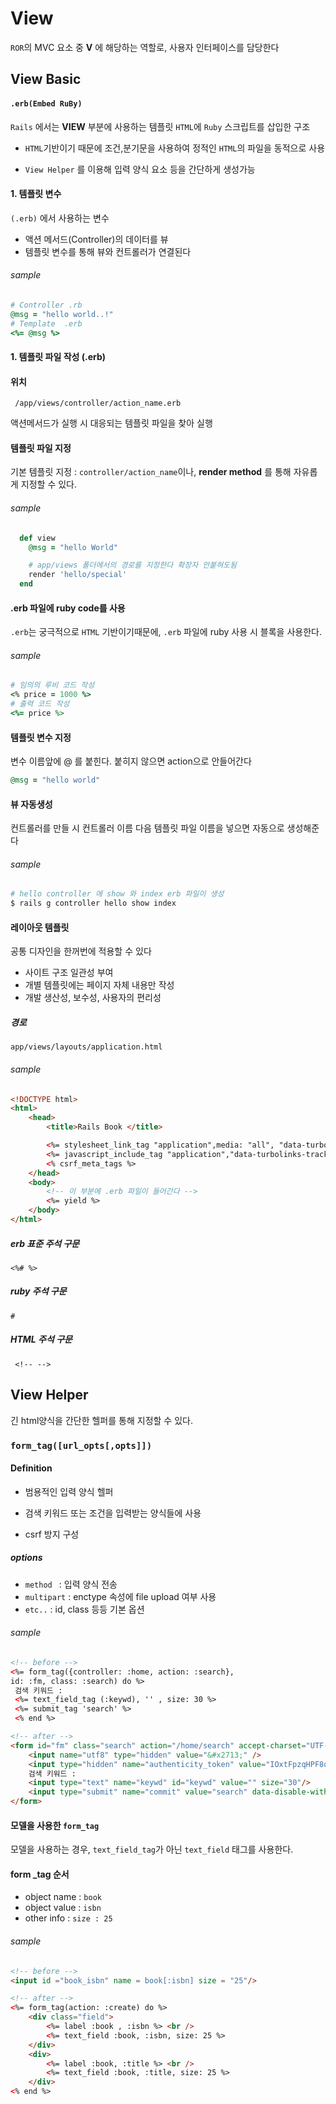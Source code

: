 # View 
```ROR```의 MVC 요소 중  **V** 에 해당하는 역할로, 사용자 인터페이스를 담당한다

## View Basic 

#### ```.erb(Embed RuBy)```

```Rails``` 에서는 **VIEW** 부분에 사용하는 템플릿
```HTML```에 ```Ruby``` 스크립트를 삽입한 구조

- ```HTML```기반이기 때문에 조건,분기문을 사용하여 정적인 ```HTML```의 파일을 동적으로 사용

- ``` View Helper ``` 를 이용해 입력 양식 요소 등을 간단하게 생성가능

#### 1. 템플릿 변수 
```(.erb)``` 에서 사용하는 변수 
- 액션 메서드(Controller)의 데이터를 뷰
- 템플릿 변수를 통해 뷰와 컨트롤러가 연결된다

###### sample

```ruby on rails 
# Controller .rb
@msg = "hello world..!"
# Template  .erb
<%= @msg %>
```

#### 1. 템플릿 파일 작성 (.erb)

#### 위치
``` /app/views/controller/action_name.erb```
 
액션메서드가 실행 시 대응되는 템플릿 파일을 찾아 실행

#### 템플릿 파일 지정
기본 템플릿 지정 : ```controller/action_name```이나, **render method** 를 통해 자유롭게 지정할 수 있다.

###### sample

```ruby on rails 
  def view
    @msg = "hello World"

    # app/views 폴더에서의 경로를 지정한다 확장자 안붙혀도됨
    render 'hello/special'
  end
```
####  .erb 파일에 ruby code를 사용

```.erb```는 궁극적으로 ```HTML``` 기반이기때문에, ```.erb``` 파일에 ruby 사용 시 블록을 사용한다. 

###### sample
```ruby on rails 
# 임의의 루비 코드 작성
<% price = 1000 %>
# 출력 코드 작성 
<%= price %>
```

#### 템플릿 변수 지정

변수 이름앞에 @ 를 붙힌다. 붙히지 않으면 action으로 안들어간다
```ruby on rails
@msg = "hello world"
```

#### 뷰 자동생성
컨트롤러를 만들 시 컨트롤러 이름 다음 템플릿 파일 이름을 넣으면 자동으로 생성해준다

###### sample
```ruby
# hello controller 에 show 와 index erb 파일이 생성 
$ rails g controller hello show index 
```


#### 레이아웃 템플릿
공통 디자인을 한꺼번에 적용할 수 있다

- 사이트 구조 일관성 부여 
- 개별 템플릿에는 페이지 자체 내용만 작성 
- 개발 생산성, 보수성, 사용자의 편리성 

#####  경로
```app/views/layouts/application.html```
###### sample
```html
<!DOCTYPE html>
<html>
    <head>
        <title>Rails Book </title>

        <%= stylesheet_link_tag "application",media: "all", "data-turbolinks-track" => true %>
        <%= javascript_include_tag "application","data-turbolinks-track" => true %>
        <% csrf_meta_tags %>
    </head>
    <body>
        <!-- 이 부분에 .erb 파일이 들어간다 -->
        <%= yield %>
    </body>
</html>
```

##### erb 표준 주석 구문
```<%# %>```
##### ruby 주석 구문
``` # ```
##### HTML 주석 구문
``` <!-- -->```


## View Helper
 긴 html양식을 간단한 헬퍼를 통해 지정할 수 있다.
 

### ```form_tag([url_opts[,opts]]) ```

#### Definition
- 범용적인 입력 양식 헬퍼

- 검색 키워드 또는 조건을 입력받는 양식들에 사용

- csrf 방지 구성

##### options
- ```method ``` : 입력 양식 전송
- ```multipart``` : enctype 속성에 file upload 여부 사용
- ```etc..``` : id, class 등등 기본 옵션  
###### sample
```html
<!-- before -->
<%= form_tag({controller: :home, action: :search},
id: :fm, class: :search) do %>
 검색 키워드 : 
 <%= text_field_tag (:keywd), '' , size: 30 %>
 <%= submit_tag 'search' %>
 <% end %>

<!-- after -->
<form id="fm" class="search" action="/home/search" accept-charset="UTF-8" method="post">
    <input name="utf8" type="hidden" value="&#x2713;" />
    <input type="hidden" name="authenticity_token" value="IOxtFpzqHPF8qibeVOAQpXoGHDxkefykuQLKCXs3DVIpFAjm6hMw3gUXVM2eEouLeozwRop9pxhAYin8YxFVhQ==" />
    검색 키워드 : 
    <input type="text" name="keywd" id="keywd" value="" size="30"/>
    <input type="submit" name="commit" value="search" data-disable-with="search"/>
</form>
```
#### 모델을 사용한 ```form_tag ```

 모델을 사용하는 경우, ```text_field_tag```가 아닌 ```text_field``` 태그를 사용한다.
#### form _tag 순서 
 - object name : ```book```
 - object value : ```isbn ```
 - other info : ```size : 25 ```

###### sample 

```html
<!-- before -->
<input id ="book_isbn" name = book[:isbn] size = "25"/>

<!-- after -->
<%= form_tag(action: :create) do %>
    <div class="field">
        <%= label :book , :isbn %> <br />
        <%= text_field :book, :isbn, size: 25 %>
    </div>
    <div>
        <%= label :book, :title %> <br />
        <%= text_field :book, :title, size: 25 %>
    </div>
<% end %>
```